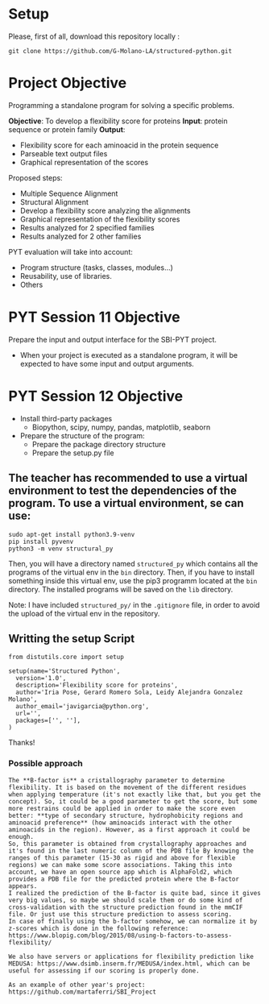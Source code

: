 # Setup

Please, first of all, download this repository locally :
```
git clone https://github.com/G-Molano-LA/structured-python.git
```

# Project Objective

Programming a standalone program for solving a specific problems.


 **Objective**: To develop a flexibility score for proteins
 **Input**: protein sequence or protein family
 **Output**:
 - Flexibility score for each aminoacid in the protein sequence
  - Parseable text output files
  - Graphical representation of the scores

Proposed steps:
- Multiple Sequence Alignment
- Structural Alignment
- Develop a flexibility score analyzing the alignments
- Graphical  representation of the flexibility scores
- Results analyzed for 2 specified families
- Results analyzed for 2 other families

PYT evaluation will take into account:
- Program structure (tasks, classes, modules…)
- Reusability, use of libraries.
- Others

# PYT Session 11 Objective
Prepare the input and output interface for the SBI-PYT project.
- When your project is executed as a standalone program, it will be
expected to have some input and output arguments.

# PYT Session 12 Objective
- Install third-party packages
  - Biopython, scipy, numpy, pandas, matplotlib, seaborn
- Prepare the structure of the program:
  - Prepare the package directory structure
  - Prepare the setup.py file

## The teacher has recommended to use a virtual environment to test the dependencies of the program. To use a virtual environment, se can use:
```
sudo apt-get install python3.9-venv
pip install pyvenv
python3 -m venv structural_py
```
Then, you will have a directory named `structured_py` which contains all the programs of the virtual env in the `bin` directory. Then, if you have to install something inside this virtual env, use the pip3 programm located at the `bin` directory. The installed programs will be saved on the `lib` directory.

Note: I have included `structured_py/` in the `.gitignore` file, in order to avoid the upload of the virtual env in the repository.

## Writting the setup Script
```
from distutils.core import setup

setup(name='Structured Python',
  version='1.0',
  description='Flexibility score for proteins',
  author='Iria Pose, Gerard Romero Sola, Leidy Alejandra Gonzalez Molano',
  author_email='javigarcia@python.org',
  url='',
  packages=['', ''],
)
```
Thanks!

### Possible approach
```
The **B-factor is** a cristallography parameter to determine flexibility. It is based on the movement of the different residues when applying temperature (it's not exactly like that, but you get the concept). So, it could be a good parameter to get the score, but some more restrains could be applied in order to make the score even better: **type of secondary structure, hydrophobicity regions and aminoacid preference** (how aminoacids interact with the other aminoacids in the region). However, as a first approach it could be enough.
So, this parameter is obtained from crystallography approaches and it's found in the last numeric column of the PDB file By knowing the ranges of this parameter (15-30 as rigid and above for flexible regions) we can make some score associations. Taking this into account, we have an open source app which is AlphaFold2, which provides a PDB file for the predicted protein where the B-factor appears. 
I realized the prediction of the B-factor is quite bad, since it gives very big values, so maybe we should scale them or do some kind of cross-validation with the structure prediction found in the mmCIF file. Or just use this structure prediction to assess scoring.
In case of finally using the b-factor somehow, we can normalize it by z-scores which is done in the following reference:
https://www.blopig.com/blog/2015/08/using-b-factors-to-assess-flexibility/

We also have servers or applications for flexibility prediction like MEDUSA: https://www.dsimb.inserm.fr/MEDUSA/index.html, which can be useful for assessing if our scoring is properly done.

As an example of other year's project:
https://github.com/martaferri/SBI_Project


```
